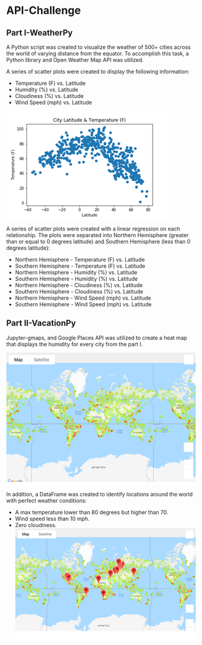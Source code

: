 # API-Challenge

## Part I-WeatherPy

A Python script was created to visualize the weather of 500+ cities across the world of varying distance from the equator. To accomplish this task, a Python library and Open Weather Map API was utilized.

A series of scatter plots were created to display the following information:
* Temperature (F) vs. Latitude
* Humidity (%) vs. Latitude
* Cloudiness (%) vs. Latitude
* Wind Speed (mph) vs. Latitude

![](images/latitude_vs_temperature.png)

A series of scatter plots were created with a linear regression on each relationship. The plots were separated into Northern Hemisphere (greater than or equal to 0 degrees latitude) and Southern Hemisphere (less than 0 degrees latitude):
*	Northern Hemisphere - Temperature (F) vs. Latitude
*	Southern Hemisphere - Temperature (F) vs. Latitude
*	Northern Hemisphere - Humidity (%) vs. Latitude
*	Southern Hemisphere - Humidity (%) vs. Latitude
*	Northern Hemisphere - Cloudiness (%) vs. Latitude
*	Southern Hemisphere - Cloudiness (%) vs. Latitude
*	Northern Hemisphere - Wind Speed (mph) vs. Latitude
*	Southern Hemisphere - Wind Speed (mph) vs. Latitude

## Part II-VacationPy

Jupyter-gmaps, and Google Places API was utilized to create a heat map that displays the humidity for every city from the part I.

![](images/heat_map_humidity.png)

In addition, a DataFrame was created to identify locations around the world with perfect weather conditions:
*	A max temperature lower than 80 degrees but higher than 70.
*	Wind speed less than 10 mph.
*	Zero cloudiness.
![](images/perfect_weather_hotels.png)

